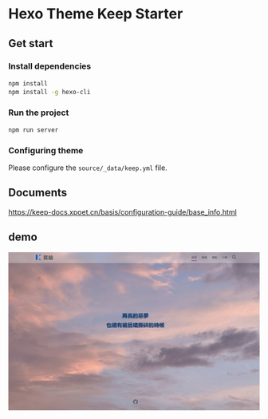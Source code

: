 # Hexo Theme Keep Starter

## Get start

### Install dependencies

```bash
npm install
npm install -g hexo-cli
```

### Run the project

```bash
npm run server
```

### Configuring theme

Please configure the `source/_data/keep.yml` file.

## Documents

https://keep-docs.xpoet.cn/basis/configuration-guide/base_info.html

## demo
![alt text](index-demo.png)